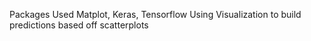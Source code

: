 Packages Used Matplot, Keras, Tensorflow
Using Visualization to build predictions based off scatterplots
